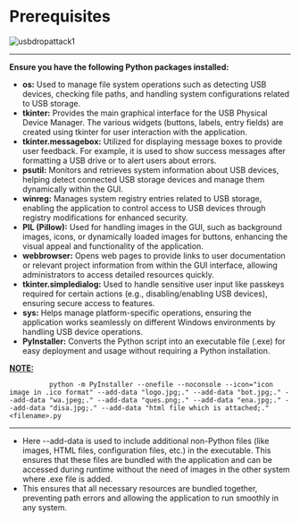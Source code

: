 # Prerequisites

![usbdropattack1](https://github.com/user-attachments/assets/b36c23b4-54dc-4a4d-9ebe-aee0ff86399e)
<br>

---
__Ensure you have the following Python packages installed:__ <br>

- __os:__ Used to manage file system operations such as detecting USB devices, checking file paths, and handling system configurations related to USB storage.
- __tkinter:__ Provides the main graphical interface for the USB Physical Device Manager. The various widgets (buttons, labels, entry fields) are created using tkinter for user interaction with the application.
- __tkinter.messagebox:__ Utilized for displaying message boxes to provide user feedback. For example, it is used to show success messages after formatting a USB drive or to alert users about errors.
- __psutil:__ Monitors and retrieves system information about USB devices, helping detect connected USB storage devices and manage them dynamically within the GUI.
- __winreg:__ Manages system registry entries related to USB storage, enabling the application to control access to USB devices through registry modifications for enhanced security.
- __PIL (Pillow):__ Used for handling images in the GUI, such as background images, icons, or dynamically loaded images for buttons, enhancing the visual appeal and functionality of the application.
- __webbrowser:__ Opens web pages to provide links to user documentation or relevant project information from within the GUI interface, allowing administrators to access detailed resources quickly.
- __tkinter.simpledialog:__ Used to handle sensitive user input like passkeys required for certain actions (e.g., disabling/enabling USB devices), ensuring secure access to features.
- __sys:__ Helps manage platform-specific operations, ensuring the application works seamlessly on different Windows environments by handling USB device operations.
- __PyInstaller:__ Converts the Python script into an executable file (.exe) for easy deployment and usage without requiring a Python installation.


__<ins> NOTE: </ins>__ <br>

              python -m PyInstaller --onefile --noconsole --icon="icon image in .ico format" --add-data "logo.jpg;." --add-data "bot.jpg;." --add-data "wa.jpeg;." --add-data "ques.png;." --add-data "ena.jpg;." --add-data "disa.jpg;." --add-data "html file which is attached;." <filename>.py

---

- Here --add-data is used to include additional non-Python files (like images, HTML files, configuration files, etc.) in the executable. This ensures that these files are bundled with the application and can be accessed during runtime without the need of images in the other system where .exe file is added.
- This ensures that all necessary resources are bundled together, preventing path errors and allowing the application to run smoothly in any system.
